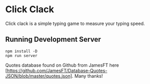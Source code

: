 # Click Clack

Click clack is a simple typing game to measure your typing speed.

## Running Development Server

```
npm install -D
npm run server
```

Quotes database found on Github from JamesFT here [https://github.com/JamesFT/Database-Quotes-JSON/blob/master/quotes.json].
Many thanks!
